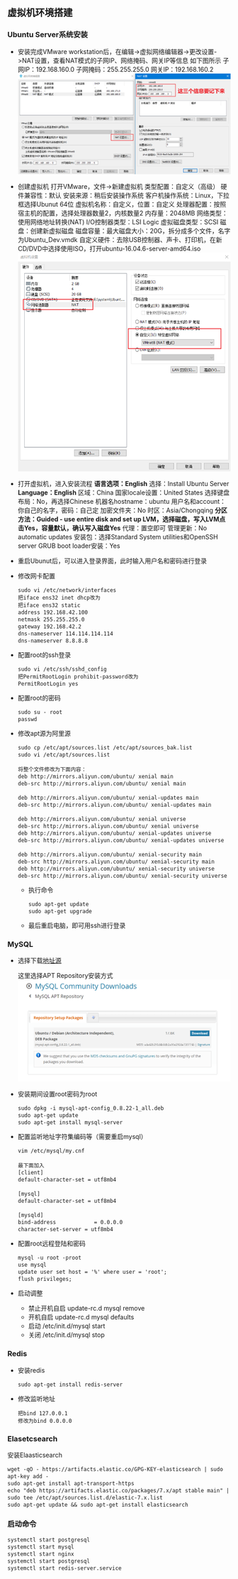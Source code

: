 ## 虚拟机环境搭建

### Ubuntu Server系统安装

- 安装完成VMware workstation后，在编辑->虚拟网络编辑器->更改设置->NAT设置，查看NAT模式的子网IP、网络掩码、网关IP等信息
  如下图所示
  子网IP：192.168.160.0
  子网掩码：255.255.255.0
  网关IP：192.168.160.2
  ![虚拟机搭建1](../images/虚拟机搭建1.png)

- 创建虚拟机
  打开VMware，文件->新建虚拟机
  类型配置：自定义（高级）
  硬件兼容性：默认
  安装来源：稍后安装操作系统
  客户机操作系统：Linux，下拉框选择Ubunut 64位
  虚拟机名称：自定义，位置：自定义
  处理器配置：按照宿主机的配置，选择处理器数量2，内核数量2
  内存量：2048MB
  网络类型：使用网络地址转换(NAT)
  I/O控制器类型：LSI Logic
  虚拟磁盘类型：SCSI
  磁盘：创建新虚拟磁盘
  磁盘容量：最大磁盘大小：20G，拆分成多个文件，名字为Ubuntu_Dev.vmdk
  自定义硬件：去除USB控制器、声卡、打印机，在新CD/DVD中选择使用ISO，打开ubuntu-16.04.6-server-amd64.iso
  ![虚拟机搭建2](../images/虚拟机搭建2.png)

- 打开虚拟机，进入安装流程
  **语言选项：English**
  选择：Install Ubuntu Server
  **Language：English**
  区域：China
  国家locale设置：United States
  选择键盘布局：No，再选择Chinese
  机器名hostname：ubuntu
  用户名和account：你自己的名字，密码：自己定
  加密文件夹：No
  时区：Asia/Chongqing
  **分区方法：Guided - use entire disk and set up LVM，选择磁盘，写入LVM点击Yes，容量默认，确认写入磁盘Yes**
  代理：置空即可
  管理更新：No automatic updates
  安装包：选择Standard System utilities和OpenSSH server
  GRUB boot loader安装：Yes

- 重启Ubunut后，可以进入登录界面，此时输入用户名和密码进行登录

- 修改网卡配置
  
  ```
  sudo vi /etc/network/interfaces
  把iface ens32 inet dhcp改为
  把iface ens32 static
  address 192.168.42.100
  netmask 255.255.255.0
  gateway 192.168.42.2
  dns-nameserver 114.114.114.114
  dns-nameserver 8.8.8.8
  ```

- 配置root的ssh登录
  
  ```
  sudo vi /etc/ssh/sshd_config
  把PermitRootLogin prohibit-password改为
  PermitRootLogin yes
  ```

- 配置root的密码
  
  ```
  sudo su - root
  passwd
  ```

- 修改apt源为阿里源
  
  ```
  sudo cp /etc/apt/sources.list /etc/apt/sources_bak.list
  sudo vi /etc/apt/sources.list
  
  将整个文件修改为下面内容：
  deb http://mirrors.aliyun.com/ubuntu/ xenial main
  deb-src http://mirrors.aliyun.com/ubuntu/ xenial main
  
  deb http://mirrors.aliyun.com/ubuntu/ xenial-updates main
  deb-src http://mirrors.aliyun.com/ubuntu/ xenial-updates main
  
  deb http://mirrors.aliyun.com/ubuntu/ xenial universe
  deb-src http://mirrors.aliyun.com/ubuntu/ xenial universe
  deb http://mirrors.aliyun.com/ubuntu/ xenial-updates universe
  deb-src http://mirrors.aliyun.com/ubuntu/ xenial-updates universe
  
  deb http://mirrors.aliyun.com/ubuntu/ xenial-security main
  deb-src http://mirrors.aliyun.com/ubuntu/ xenial-security main
  deb http://mirrors.aliyun.com/ubuntu/ xenial-security universe
  deb-src http://mirrors.aliyun.com/ubuntu/ xenial-security universe
  ```

  - 执行命令

    ```
    sudo apt-get update
    sudo apt-get upgrade
    ```

  - 最后重启电脑，即可用ssh进行登录

### MySQL

- 选择下载[地址源](https://dev.mysql.com/downloads/)

  这里选择APT Repository安装方式
  ![MySQL安装截图1](../images/MySQL安装截图1.png)

- 安装期间设置root密码为root

  ```
  sudo dpkg -i mysql-apt-config_0.8.22-1_all.deb
  sudo apt-get update
  sudo apt-get install mysql-server
  ```

- 配置监听地址字符集编码等（需要重启mysql）

  ```
  vim /etc/mysql/my.cnf
  
  最下面加入
  [client]
  default-character-set = utf8mb4
  
  [mysql]
  default-character-set = utf8mb4
  
  [mysqld]
  bind-address            = 0.0.0.0
  character-set-server = utf8mb4
  ```

- 配置root远程登陆和密码

  ```
  mysql -u root -proot
  use mysql
  update user set host = '%' where user = 'root';
  flush privileges;
  ```

- 启动调整

  - 禁止开机自启 update-rc.d mysql remove
  - 开机自启 update-rc.d mysql defaults
  - 启动 /etc/init.d/mysql start
  - 关闭 /etc/init.d/mysql stop

### Redis
- 安装redis

  ```
  sudo apt-get install redis-server
  ```

- 修改监听地址

  ```
  把bind 127.0.0.1
  修改为bind 0.0.0.0
  ```

### Elasetcsearch

安装Elaasticsearch

```
wget -qO - https://artifacts.elastic.co/GPG-KEY-elasticsearch | sudo apt-key add -
sudo apt-get install apt-transport-https
echo "deb https://artifacts.elastic.co/packages/7.x/apt stable main" | sudo tee /etc/apt/sources.list.d/elastic-7.x.list
sudo apt-get update && sudo apt-get install elasticsearch
```

### 启动命令

```
systemctl start postgresql
systemctl start mysql
systemctl start nginx
systemctl start postgresql
systemctl start redis-server.service
```
